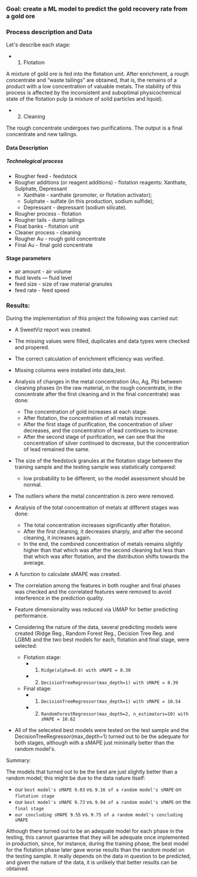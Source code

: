 ### Goal: create a ML model to predict the gold recovery rate from a gold ore
### Process description and Data
Let's describe each stage:
- 1. Flotation
     
A mixture of gold ore is fed into the flotation unit. After enrichment, a rough concentrate and “waste tailings” are obtained, that is, the remains of a product with a low concentration of valuable metals.
The stability of this process is affected by the inconsistent and suboptimal physicochemical state of the flotation pulp (a mixture of solid particles and liquid).

- 2. Cleaning
     
The rough concentrate undergoes two purifications. The output is a final concentrate and new tailings.

#### Data Description
##### Technological process
- Rougher feed - feedstock
- Rougher additions (or reagent additions) - flotation reagents: Xanthate, Sulphate, Depressant
  - Xanthate - xanthate (promoter, or flotation activator);
  - Sulphate - sulfate (in this production, sodium sulfide);
  - Depressant - depressant (sodium silicate).
- Rougher process - flotation
- Rougher tails - dump tailings
- Float banks - flotation unit
- Cleaner process - cleaning
- Rougher Au - rough gold concentrate
- Final Au - final gold concentrate
#### Stage parameters
- air amount - air volume
- fluid levels — fluid level
- feed size - size of raw material granules
- feed rate - feed speed
### Results:
During the implementation of this project the following was carried out:

- A SweetViz report was created.
- The missing values were filled, duplicates and data types were checked and propered.
- The correct calculation of enrichment efficiency was verified.
- Missing columns were installed into data_test.
- Analysis of changes in the metal concentration (Au, Ag, Pb) between cleaning phases (in the raw material, in the rough concentrate, in the concentrate after the first cleaning and in the final concentrate) was done:
  - The concentration of gold increases at each stage.
  - After flotation, the concentration of all metals increases.
  - After the first stage of purification, the concentration of silver decreases, and the concentration of lead continues to increase.
  - After the second stage of purification, we can see that the concentration of silver continued to decrease, but the concentration of lead remained the same.
- The size of the feedstock granules at the flotation stage between the training sample and the testing sample was statistically compared:
  - low probability to be different, so the model assessment should be normal.
- The outliers where the metal concentration is zero were removed.
- Analysis of the total concentration of metals at different stages was done:
  - The total concentration increases significantly after flotation.
  - After the first cleaning, it decreases sharply, and after the second cleaning, it increases again.
  - In the end, the combined concentration of metals remains slightly higher than that which was after the second cleaning but less than that which was after flotation, and the distribution shifts towards the average.
- A function to calculate sMAPE was created.
- The correlation among the features in both rougher and final phases was checked and the correlated features were removed to avoid interference in the prediction quality.
- Feature dimensionality was reduced via UMAP for better predicting performance.
- Considering the nature of the data, several predicting models were created (Ridge Reg., Random Forest Reg., Decision Tree Reg. and LGBM) and the two best models for each, flotation and final stage, were selected:

    - Flotation stage:
      -  1. `Ridge(alpha=0.8) with sMAPE = 8.30`
      -  2. `DecisionTreeRegressor(max_depth=1) with sMAPE = 8.39`
    - Final stage:
      -  1. `DecisionTreeRegressor(max_depth=1) with sMAPE = 10.54`
      -  2. `RandomForestRegressor(max_depth=2, n_estimators=10) with sMAPE = 10.62`
- All of the seleceted best models were tested on the test sample and the DecisionTreeRegressor(max_depth=1) turned out to be the adequate for both stages, although with a sMAPE just minimally better than the random model's.

Summary:

The models that turned out to be the best are just slightly better than a random model; this might be due to the data nature itself:
- our `best model's sMAPE 9.03` vs. `9.16 of a random model's sMAPE` on `flotation stage`
- our `best model's sMAPE 9.73` vs. `9.94 of a random model's sMAPE` on the `final stage`
- `our concluding sMAPE 9.55` vs. `9.75 of a random model's concluding sMAPE`

Although there turned out to be an adequate model for each phase in the testing, this cannot guarantee that they will be adequate once implemented in production, since, for instance, during the training phase, the best model for the flotation phase later gave worse results than the random model on the testing sample. It really depends on the data in question to be predicted, and given the nature of the data, it is unlikely that better results can be obtained.
